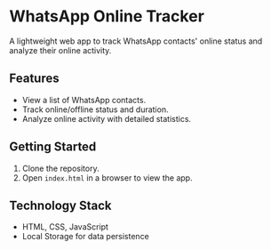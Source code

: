 
# WhatsApp Online Tracker

A lightweight web app to track WhatsApp contacts' online status and analyze their online activity.

## Features
- View a list of WhatsApp contacts.
- Track online/offline status and duration.
- Analyze online activity with detailed statistics.

## Getting Started
1. Clone the repository.
2. Open `index.html` in a browser to view the app.

## Technology Stack
- HTML, CSS, JavaScript
- Local Storage for data persistence
